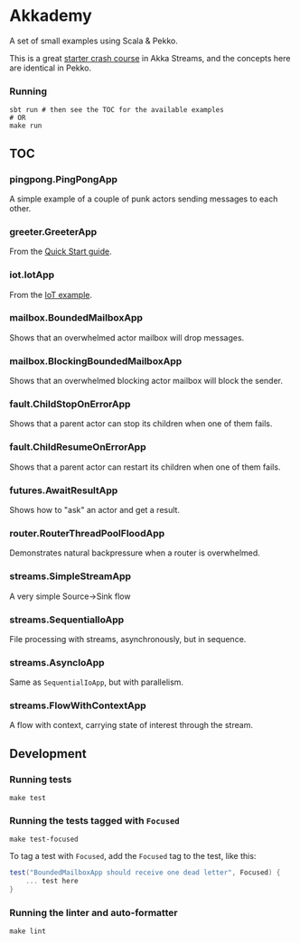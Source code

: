 # Akkademy
A set of small examples using Scala & Pekko.

This is a great [starter crash course](https://medium.com/@canosergio90/akka-streams-getting-started-32b5ebc60604)
in Akka Streams, and the concepts here are identical in Pekko.

### Running
    sbt run # then see the TOC for the available examples
    # OR
    make run

## TOC

### pingpong.PingPongApp
A simple example of a couple of punk actors sending messages to each other.

### greeter.GreeterApp
From the [Quick Start guide](https://github.com/apache/pekko-quickstart-scala.g8/blob/main/src/main/g8/src/main/scala/%24package%24/PekkoQuickstart.scala).

### iot.IotApp
From the [IoT example](https://doc.akka.io/docs/akka/current/typed/guide/tutorial_1.html).

### mailbox.BoundedMailboxApp
Shows that an overwhelmed actor mailbox will drop messages.

### mailbox.BlockingBoundedMailboxApp
Shows that an overwhelmed blocking actor mailbox will block the sender.

### fault.ChildStopOnErrorApp
Shows that a parent actor can stop its children when one of them fails.

### fault.ChildResumeOnErrorApp
Shows that a parent actor can restart its children when one of them fails.

### futures.AwaitResultApp
Shows how to "ask" an actor and get a result.

### router.RouterThreadPoolFloodApp
Demonstrates natural backpressure when a router is overwhelmed.

### streams.SimpleStreamApp
A very simple Source->Sink flow

### streams.SequentialIoApp
File processing with streams, asynchronously, but in sequence.

### streams.AsyncIoApp 
Same as `SequentialIoApp`, but with parallelism.

### streams.FlowWithContextApp
A flow with context, carrying state of interest through the stream.

## Development

### Running tests
    make test

### Running the tests tagged with `Focused`
    make test-focused

To tag a test with `Focused`, add the `Focused` tag to the test, like this:
```scala
test("BoundedMailboxApp should receive one dead letter", Focused) {
    ... test here
}
```

### Running the linter and auto-formatter
    make lint
